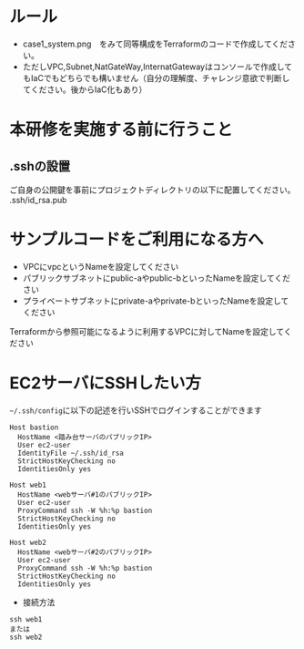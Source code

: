 # ルール
* case1_system.png　をみて同等構成をTerraformのコードで作成してください。
* ただしVPC,Subnet,NatGateWay,InternatGatewayはコンソールで作成してもIaCでもどちらでも構いません（自分の理解度、チャレンジ意欲で判断してください。後からIaC化もあり）

# 本研修を実施する前に行うこと
## .sshの設置
ご自身の公開鍵を事前にプロジェクトディレクトリの以下に配置してください。
.ssh/id_rsa.pub

# サンプルコードをご利用になる方へ
* VPCにvpcというNameを設定してください
* パブリックサブネットにpublic-aやpublic-bといったNameを設定してください
* プライベートサブネットにprivate-aやprivate-bといったNameを設定してください

Terraformから参照可能になるように利用するVPCに対してNameを設定してください
# EC2サーバにSSHしたい方

`~/.ssh/config`に以下の記述を行いSSHでログインすることができます

```
Host bastion
  HostName <踏み台サーバのパブリックIP>
  User ec2-user
  IdentityFile ~/.ssh/id_rsa
  StrictHostKeyChecking no
  IdentitiesOnly yes

Host web1
  HostName <webサーバ#1のパブリックIP>
  User ec2-user
  ProxyCommand ssh -W %h:%p bastion
  StrictHostKeyChecking no
  IdentitiesOnly yes

Host web2
  HostName <webサーバ#2のパブリックIP>
  User ec2-user
  ProxyCommand ssh -W %h:%p bastion
  StrictHostKeyChecking no
  IdentitiesOnly yes
```

* 接続方法
```
ssh web1
または
ssh web2
```
